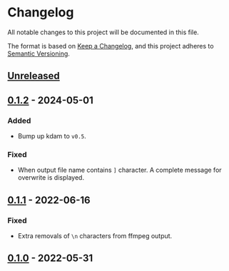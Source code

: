 # Changelog

All notable changes to this project will be documented in this file.

The format is based on [Keep a Changelog](https://keepachangelog.com/en/1.0.0),
and this project adheres to [Semantic Versioning](https://semver.org/spec/v2.0.0.html).

## [Unreleased]

## [0.1.2] - 2024-05-01

### Added

- Bump up kdam to `v0.5`.

### Fixed

- When output file name contains `]` character. A complete message for overwrite is displayed.

## [0.1.1] - 2022-06-16

### Fixed

- Extra removals of `\n` characters from ffmpeg output.

## [0.1.0] - 2022-05-31

[Unreleased]: https://github.com/clitic/kdam/compare/0.1.2...HEAD
[0.1.2]: https://github.com/clitic/kdam/compare/v0.1.1...0.1.2
[0.1.1]: https://github.com/clitic/kdam/compare/v0.1.0...v0.1.1
[0.1.0]: https://github.com/clitic/kdam/compare/27d4808...v0.1.0
